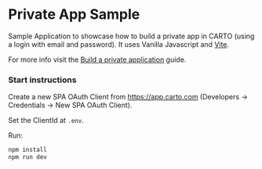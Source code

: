 # Private App Sample

Sample Application to showcase how to build a private app in CARTO (using a login with email and password). It uses Vanilla Javascript and [Vite](https://vitejs.dev/guide/).

For more info visit the [Build a private application](https://docs.carto.com/carto-for-developers/overview) guide. 

### Start instructions

Create a new SPA OAuth Client from https://app.carto.com (Developers -> Credentials -> New SPA OAuth Client).

Set the ClientId at `.env`.

Run:

```bash 
npm install
npm run dev
```
